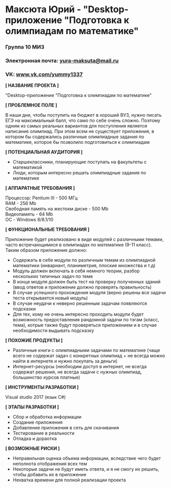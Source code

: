 # Максюта Юрий - "Desktop-приложение "Подготовка к олимпиадам по математике"

### Группа 10 МИ3
### Электронная почта: yura-maksuta@mail.ru
### VK: www.vk.com/yummy1337


**[ НАЗВАНИЕ ПРОЕКТА ]**

"Desktop-приложение "Подготовка к олимпиадам по математике"

**[ ПРОБЛЕМНОЕ ПОЛЕ ]**

В наши дни, чтобы поступить на бюджет в хороший ВУЗ, нужно писать ЕГЭ на максимальный балл, что само по себе очень сложно.
Поэтому одним из самых реальных вариантов для поступления является написание олимпиад.
При этом всем не существует приложения, в котором бы содержались различные олимпиадные задания по математике, которое бы позволило подготовиться к олимпиадам

**[ ПОТЕНЦИАЛЬНАЯ АУДИТОРИЯ ]**

+ Старшеклассники, планирующие поступать на факультеты с математикой
+ Люди, которым интересно решать олимпиадные задания по математике

**[ АППАРАТНЫЕ ТРЕБОВАНИЯ ]** 

Процессор: Pentium III - 500 МГц <br>
RAM - 256 Mb <br>
Свободная память на жестокм диске - 500 Mb <br>
Видеопамять - 64 Mb <br>
ОС - Windows 8/8.1/10 <br>

**[ ФУНКЦИОНАЛЬНЫЕ ТРЕБОВАНИЯ ]**

Приложение будет реализовано в виде модулей с различными темами, часто встречающимися в олимпиадах по математике (9-11 класс). Таким образом приложение должно:
+ Содержать в себе модули по различным темам из олимпиадной математики (инвариант, планиметрия, плоские множества и т.д)
+ Модуль должен включать в себя немного теории, разбор нескольких типичных задач по теме
+ В конце модуля должен быть тест на проверку полученных зданий (ввод ответов и приложение должно проверять правильность)
+ В случае успешного прохождения модуля (верно решены все задачи теста открывается новый модуль)
+ В случае неудачи к неверно решенным задачам появляются подсказки
+ Для тех, кому не очень интересно проходить модули будет возможность предоставления рандомной задачи по тэгам (класс, тема), котрые также будут проверяться приложением и в случае необходимости выдывать подсказку

  
**[ ПОХОЖИЕ ПРОДУКТЫ ]**

+ Различные книги с олимпиадными задачами по математике (чаще всего не содержат задач с конкретных олимпиад + не всегда можно найти в интернете и нужно покупать за деньги)
+ Интернет-ресурсы (необходим доступ в интернет, не всегда содержат решения, не всегда задачи с нужных олимпиад, большинство курсов платные)


**[ ИНСТРУМЕНТЫ РАЗРАБОТКИ ]**

Visual studio 2017 (язык C#)

**[ ЭТАПЫ РАЗРАБОТКИ ]**

  + Сбор и обработка информации
  + Создание приложения
  + Добавление приложения в сеть для скачивания
  + Тестирование в реальности
  + Отладка и дораотка
  
 **[ ВОЗМОЖНЫЕ РИСКИ ]**
 
  + Неправильная оценка объема информации, вследствие чего будет неполнота отображения всех тем
  + Некоторые задачи не будут иметь ответа, и я не смогу их решить, чтобы добавить их в приложение
  + Нехватка времени для полной реализации проекта
